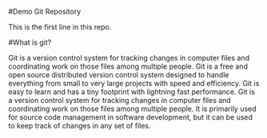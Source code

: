 #Demo Git Repository

This is the first line in this repo.

#What is git?

Git is a version control system for tracking changes in computer files and coordinating work on those files among multiple people.
Git is a free and open source distributed version control system designed to handle everything from small to very large projects with speed and efficiency. 
Git is easy to learn and has a tiny footprint with lightning fast performance.
Git is a version control system for tracking changes in computer files and coordinating work on those files among multiple people. It is primarily used for source code management in software development, but it can be used to keep track of changes in any set of files.


